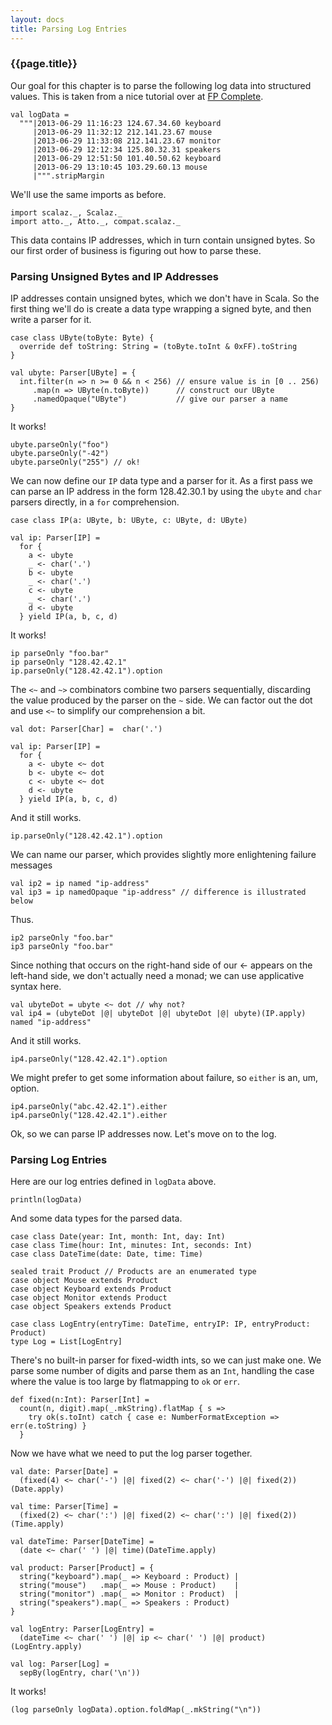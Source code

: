 ```yaml
---
layout: docs
title: Parsing Log Entries
---
```


### {{page.title}}

Our goal for this chapter is to parse the following log data into structured values. This is taken from a nice tutorial over at [FP Complete](https://www.fpcomplete.com/school/text-manipulation/attoparsec).

```tut:silent
val logData =
  """|2013-06-29 11:16:23 124.67.34.60 keyboard
     |2013-06-29 11:32:12 212.141.23.67 mouse
     |2013-06-29 11:33:08 212.141.23.67 monitor
     |2013-06-29 12:12:34 125.80.32.31 speakers
     |2013-06-29 12:51:50 101.40.50.62 keyboard
     |2013-06-29 13:10:45 103.29.60.13 mouse
     |""".stripMargin
```

We'll use the same imports as before.

```tut:silent
import scalaz._, Scalaz._
import atto._, Atto._, compat.scalaz._
```

This data contains IP addresses, which in turn contain unsigned bytes. So our first order of business is figuring out how to parse these.

### Parsing Unsigned Bytes and IP Addresses

IP addresses contain unsigned bytes, which we don't have in Scala. So the first thing we'll do is create a data type wrapping a signed byte, and then write a parser for it.

```tut:silent
case class UByte(toByte: Byte) {
  override def toString: String = (toByte.toInt & 0xFF).toString
}

val ubyte: Parser[UByte] = {
  int.filter(n => n >= 0 && n < 256) // ensure value is in [0 .. 256)
     .map(n => UByte(n.toByte))      // construct our UByte
     .namedOpaque("UByte")           // give our parser a name
}
```

It works!

```tut
ubyte.parseOnly("foo")
ubyte.parseOnly("-42")
ubyte.parseOnly("255") // ok!
```

We can now define our `IP` data type and a parser for it. As a first pass we can parse an IP address in the form 128.42.30.1 by using the `ubyte` and `char` parsers directly, in a `for` comprehension.

```tut:silent
case class IP(a: UByte, b: UByte, c: UByte, d: UByte)

val ip: Parser[IP] =
  for {
    a <- ubyte
    _ <- char('.')
    b <- ubyte
    _ <- char('.')
    c <- ubyte
    _ <- char('.')
    d <- ubyte
  } yield IP(a, b, c, d)
```

It works!

```tut
ip parseOnly "foo.bar"
ip parseOnly "128.42.42.1"
ip.parseOnly("128.42.42.1").option
```

The `<~` and `~>` combinators combine two parsers sequentially, discarding the value produced by
the parser on the `~` side. We can factor out the dot and use `<~` to simplify our comprehension a bit.

```tut:silent
val dot: Parser[Char] =  char('.')

val ip: Parser[IP] =
  for {
    a <- ubyte <~ dot
    b <- ubyte <~ dot
    c <- ubyte <~ dot
    d <- ubyte
  } yield IP(a, b, c, d)
```

And it still works.

```tut
ip.parseOnly("128.42.42.1").option
```

We can name our parser, which provides slightly more enlightening failure messages

```tut:silent
val ip2 = ip named "ip-address"
val ip3 = ip namedOpaque "ip-address" // difference is illustrated below
```

Thus.

```tut
ip2 parseOnly "foo.bar"
ip3 parseOnly "foo.bar"
```

Since nothing that occurs on the right-hand side of our <- appears on the left-hand side, we
don't actually need a monad; we can use applicative syntax here.

```tut:silent
val ubyteDot = ubyte <~ dot // why not?
val ip4 = (ubyteDot |@| ubyteDot |@| ubyteDot |@| ubyte)(IP.apply) named "ip-address"
```

And it still works.

```tut
ip4.parseOnly("128.42.42.1").option
```

We might prefer to get some information about failure, so `either` is an, um, option.

```tut
ip4.parseOnly("abc.42.42.1").either
ip4.parseOnly("128.42.42.1").either
```

Ok, so we can parse IP addresses now. Let's move on to the log.

### Parsing Log Entries

Here are our log entries defined in `logData` above.

```tut:evaluated:plain
println(logData)
```

And some data types for the parsed data.

```tut:silent
case class Date(year: Int, month: Int, day: Int)
case class Time(hour: Int, minutes: Int, seconds: Int)
case class DateTime(date: Date, time: Time)

sealed trait Product // Products are an enumerated type
case object Mouse extends Product
case object Keyboard extends Product
case object Monitor extends Product
case object Speakers extends Product

case class LogEntry(entryTime: DateTime, entryIP: IP, entryProduct: Product)
type Log = List[LogEntry]
```

There's no built-in parser for fixed-width ints, so we can just make one. We parse some number of digits and parse them as an `Int`, handling the case where the value is too large by flatmapping to `ok` or `err`.

```tut:silent
def fixed(n:Int): Parser[Int] =
  count(n, digit).map(_.mkString).flatMap { s =>
    try ok(s.toInt) catch { case e: NumberFormatException => err(e.toString) }
  }
```

Now we have what we need to put the log parser together.

```tut:silent
val date: Parser[Date] =
  (fixed(4) <~ char('-') |@| fixed(2) <~ char('-') |@| fixed(2))(Date.apply)

val time: Parser[Time] =
  (fixed(2) <~ char(':') |@| fixed(2) <~ char(':') |@| fixed(2))(Time.apply)

val dateTime: Parser[DateTime] =
  (date <~ char(' ') |@| time)(DateTime.apply)

val product: Parser[Product] = {
  string("keyboard").map(_ => Keyboard : Product) |
  string("mouse")   .map(_ => Mouse : Product)    |
  string("monitor") .map(_ => Monitor : Product)  |
  string("speakers").map(_ => Speakers : Product)
}

val logEntry: Parser[LogEntry] =
  (dateTime <~ char(' ') |@| ip <~ char(' ') |@| product)(LogEntry.apply)

val log: Parser[Log] =
  sepBy(logEntry, char('\n'))
```

It works!

```tut
(log parseOnly logData).option.foldMap(_.mkString("\n"))
```
